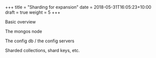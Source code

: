 +++
title = "Sharding for expansion"
date =  2018-05-31T16:05:23+10:00
draft = true
weight = 5
+++

Basic overview

The mongos node

The config db / the config servers

Sharded collections, shard keys, etc.
